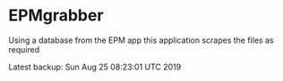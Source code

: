 # EPMgrabber
Using a database from the EPM app this application scrapes the files as required


Latest backup: Sun Aug 25 08:23:01 UTC 2019
